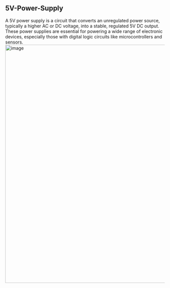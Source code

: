 ## 5V-Power-Supply
A 5V power supply is a circuit that converts an unregulated power source, typically a higher AC or DC voltage, into a stable, regulated 5V DC output. These power supplies are essential for powering a wide range of electronic devices, especially those with digital logic circuits like microcontrollers and sensors.
<img width="844" height="753" alt="image" src="https://github.com/user-attachments/assets/90560be3-210b-44c3-9c23-0253606c055c" />
